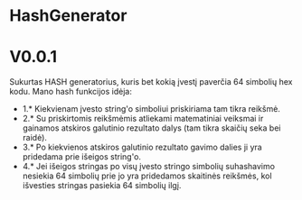 # HashGenerator
# V0.0.1

Sukurtas HASH generatorius, kuris bet kokią įvestį paverčia 64 simbolių hex kodu.
Mano hash funkcijos idėja:
* 1.* Kiekvienam įvesto string'o simboliui priskiriama tam tikra reikšmė.
* 2.* Su priskirtomis reikšmėmis atliekami matematiniai veiksmai ir gainamos atskiros galutinio rezultato dalys (tam tikra skaičių seka bei raidė).
* 3.* Po kiekvienos atskiros galutinio rezultato gavimo dalies ji yra pridedama prie išeigos string'o.
* 4.* Jei išeigos stringas po visų įvesto stringo simbolių suhashavimo nesiekia 64 simbolių prie jo yra pridedamos skaitinės reikšmės, kol išvesties stringas pasiekia 64 simbolių ilgį.
